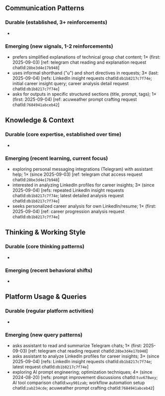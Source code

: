 ## Communication Patterns
### Durable (established, 3+ reinforcements)
-

### Emerging (new signals, 1-2 reinforcements)
- prefers simplified explanations of technical group chat content; 1× (first: 2025-09-03) [ref: telegram chat reading and explanation request chatId:`28be3d4e17b948`]
- uses informal shorthand ("u") and short directives in requests; 3× (last: 2025-09-04) [refs: LinkedIn insight requests chatId:`db1b8217c7f74e`; initial career insight query; career analysis detail request chatId:`db1b8217c7f74e`]
- asks for outputs in specific structured sections (title, prompt, tags); 1× (first: 2025-09-04) [ref: acuweather prompt crafting request chatId:`7684941abceb42`]

## Knowledge & Context
### Durable (core expertise, established over time)
-

### Emerging (recent learning, current focus)
- exploring personal messaging integrations (Telegram) with assistant help; 1× (since 2025-09-03) [ref: telegram chat access request chatId:`28be3d4e17b948`]
- interested in analyzing LinkedIn profiles for career insights; 3× (since 2025-09-04) [refs: repeated LinkedIn insight requests chatId:`db1b8217c7f74e`; latest detailed analysis request chatId:`db1b8217c7f74e`]
- seeks personalized career analysis for own LinkedIn/resume; 1× (first: 2025-09-04) [ref: career progression analysis request chatId:`db1b8217c7f74e`]

## Thinking & Working Style
### Durable (core thinking patterns)
-

### Emerging (recent behavioral shifts)
-

## Platform Usage & Queries
### Durable (regular platform activities)
-

### Emerging (new query patterns)
- asks assistant to read and summarize Telegram chats; 1× (first: 2025-09-03) [ref: telegram chat reading request chatId:`28be3d4e17b948`]
- asks assistant to analyze LinkedIn profiles for career insights; 3× (since 2025-09-04) [refs: LinkedIn insight requests chatId:`db1b8217c7f74e`; latest request chatId:`db1b8217c7f74e`]
- exploring AI prompt engineering; optimization techniques; 4× (since 2024-08-20) [refs: prompt improvement discussions chatId:`tuv678wxy`; AI tool comparison chatId:`wxy901zab`; workflow automation setup chatId:`zab234cde`; acuweather prompt crafting chatId:`7684941abceb42`]